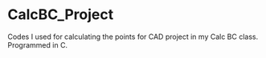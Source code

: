 # CalcBC_Project
Codes I used for calculating the points for CAD project in my Calc BC class. Programmed in C.

